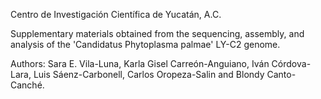Centro de Investigación Científica de Yucatán, A.C.

Supplementary materials obtained from the sequencing, assembly, and analysis of the 'Candidatus Phytoplasma palmae' LY-C2 genome.

Authors: Sara E. Vila-Luna, Karla Gisel Carreón-Anguiano, Iván Córdova-Lara, Luis Sáenz-Carbonell, Carlos Oropeza-Salin and Blondy Canto-Canché.
